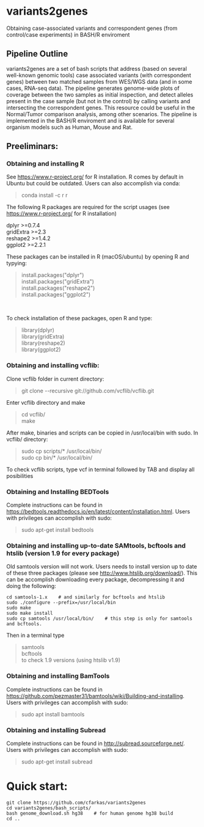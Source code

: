 # variants2genes
Obtaining case-associated variants and correspondent genes (from control/case experiments) in BASH/R enviroment

## Pipeline Outline

variants2genes are a set of bash scripts that address (based on several well-known genomic tools) case associated variants (with correspondent genes) 
between two matched samples from WES/WGS data (and in some cases, RNA-seq data). The pipeline generates genome-wide plots of coverage between the two samples as initial inspection, and detect alleles present in the case sample (but not in the control) by calling variants and intersecting the correspondent genes. This resource could be useful in the Normal/Tumor comparison analysis, among other scenarios.
The pipeline is implemented in the BASH/R enviroment and is available for several organism models such as Human, Mouse and Rat.

## Preeliminars:
### Obtaining and installing R
See https://www.r-project.org/ for R installation. R comes by default in Ubuntu but could be outdated. Users can also accomplish via conda:

>conda install -c r r 

The following R packages are required for the script usages (see https://www.r-project.org/ for R installation)

dplyr >=0.7.4       
gridExtra >=2.3     
reshape2 >=1.4.2    
ggplot2 >=2.2.1 

These packages can be installed in R (macOS/ubuntu) by opening R and typying:
>install.packages("dplyr")<br/>install.packages("gridExtra")<br/>install.packages("reshape2")<br/>install.packages("ggplot2")
<br/>

To check installation of these packages, open R and type:

>library(dplyr)<br/>library(gridExtra)<br/>library(reshape2)<br/>library(ggplot2)<br/>

### Obtaining and installing vcflib:
Clone vcflib folder in current directory:
>git clone --recursive git://github.com/vcflib/vcflib.git

Enter vcflib directory and make
>cd vcflib/<br/>make   

After make, binaries and scripts can be copied in /usr/local/bin with sudo. In vcflib/ directory:

>sudo cp scripts/* /usr/local/bin/<br/>sudo cp bin/* /usr/local/bin/

To check vcflib scripts, type vcf in terminal followed by TAB and display all posibilities

### Obtaining and Installing BEDTools
Complete instructions can be found in https://bedtools.readthedocs.io/en/latest/content/installation.html. Users with privileges can accomplish with sudo: 

>sudo apt-get install bedtools

### Obtaining and installing up-to-date SAMtools, bcftools and htslib (version 1.9 for every package)
Old samtools version will not work. Users needs to install version up to date of these three packages (please see http://www.htslib.org/download/). This can be accomplish downloading every package, decompressing it and doing the following:
```
cd samtools-1.x    # and similarly for bcftools and htslib
sudo ./configure --prefix=/usr/local/bin
sudo make
sudo make install
sudo cp samtools /usr/local/bin/    # this step is only for samtools and bcftools. 
```
Then in a terminal type
>samtools<br>bcftools<br>
to check 1.9 versions (using htslib v1.9)

### Obtaining and installing BamTools
Complete instructions can be found in https://github.com/pezmaster31/bamtools/wiki/Building-and-installing. Users with privileges can accomplish with sudo: 

>sudo apt install bamtools

### Obtaining and installing Subread
Complete instructions can be found in http://subread.sourceforge.net/. Users with privileges can accomplish with sudo: 

>sudo apt-get install subread

# Quick start:
```
git clone https://github.com/cfarkas/variants2genes
cd variants2genes/bash_scripts/
bash genome_download.sh hg38    # for human genome hg38 build
cd ..

```
